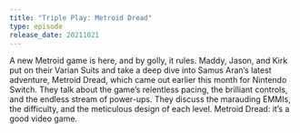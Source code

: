 ```yaml
---
title: "Triple Play: Metroid Dread"
type: episode
release_date: 20211021
---
```

A new Metroid game is here, and by golly, it rules. Maddy, Jason, and Kirk put on their Varian Suits and take a deep dive into Samus Aran’s latest adventure, Metroid Dread, which came out earlier this month for Nintendo Switch. They talk about the game’s relentless pacing, the brilliant controls, and the endless stream of power-ups. They discuss the marauding EMMIs, the difficulty, and the meticulous design of each level. Metroid Dread: it’s a good video game.